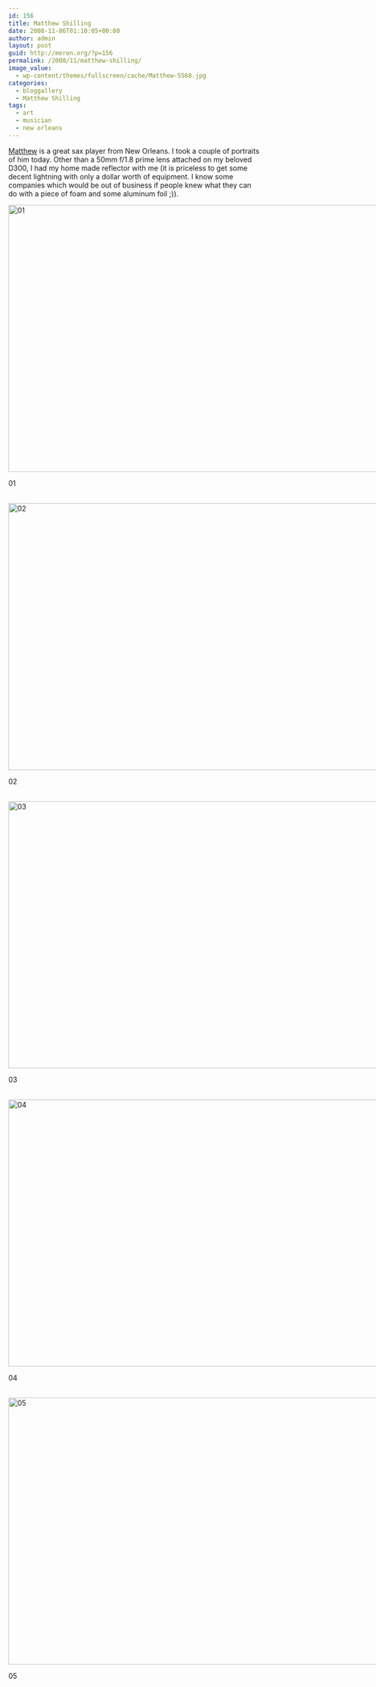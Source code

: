 ```yaml
---
id: 156
title: Matthew Shilling
date: 2008-11-06T01:10:05+00:00
author: admin
layout: post
guid: http://meren.org/?p=156
permalink: /2008/11/matthew-shilling/
image_value:
  - wp-content/themes/fullscreen/cache/Matthew-5568.jpg
categories:
  - bloggallery
  - Matthew Shilling
tags:
  - art
  - musician
  - new orleans
---
```

[Matthew](http://www.matthewshilling.com/) is a great sax player from New Orleans. I took a couple of portraits of him today. Other than a 50mm f/1.8 prime lens attached on my beloved D300, I had my home made reflector with me (it is priceless to get some decent lightning with only a dollar worth of equipment. I know some companies which would be out of business if people knew what they can do with a piece of foam and some aluminum foil ;)).

<div style="width: 810px" class="wp-caption aligncenter">
  <img title="01" src="{{ site.baseurl }}/images/matthew-shilling-Matthew-5442.jpg" alt="01" width="800" height="531" />
  
  <p class="wp-caption-text">
    01
  </p>
</div>

<br class="blank" />

<div style="width: 810px" class="wp-caption aligncenter">
  <img title="02" src="{{ site.baseurl }}/images/matthew-shilling-Matthew-5443.jpg" alt="02" width="800" height="531" />
  
  <p class="wp-caption-text">
    02
  </p>
</div>

<br class="blank" />

<div style="width: 810px" class="wp-caption aligncenter">
  <img title="03" src="{{ site.baseurl }}/images/matthew-shilling-Matthew-5458.jpg" alt="03" width="800" height="531" />
  
  <p class="wp-caption-text">
    03
  </p>
</div>

<br class="blank" />

<div style="width: 810px" class="wp-caption aligncenter">
  <img title="04" src="{{ site.baseurl }}/images/matthew-shilling-Matthew-5538.jpg" alt="04" width="800" height="531" />
  
  <p class="wp-caption-text">
    04
  </p>
</div>

<br class="blank" />

<div style="width: 810px" class="wp-caption aligncenter">
  <img title="05" src="{{ site.baseurl }}/images/matthew-shilling-Matthew-5568.jpg" alt="05" width="800" height="531" />
  
  <p class="wp-caption-text">
    05
  </p>
</div>
